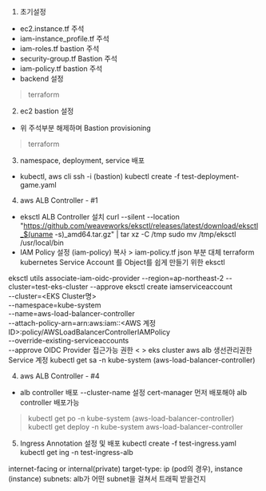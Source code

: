 1. 초기설정
- ec2.instance.tf 주석
- iam-instance_profile.tf 주석
- iam-roles.tf bastion 주석
- security-group.tf Bastion 주석
- iam-policy.tf bastion 주석
- backend 설정
>terraform

2. ec2 bastion 설정
- 위 주석부분 해제하며 Bastion provisioning
>terraform

3. namespace, deployment, service 배포
- kubectl, aws cli
ssh -i (bastion)
kubectl create -f test-deployment-game.yaml

4. aws ALB Controller - #1
- eksctl ALB Controller 설치
curl --silent --location "https://github.com/weaveworks/eksctl/releases/latest/download/eksctl_$(uname -s)_amd64.tar.gz" | tar xz -C /tmp
sudo mv /tmp/eksctl /usr/local/bin
- IAM Policy 설정
(iam-policy) 복사 > iam-policy.tf json 부분 대체
terraform 
kubernetes Service Account 를 Object를 쉽게 만들기 위한 eksctl

eksctl utils associate-iam-oidc-provider --region=ap-northeast-2 --cluster=test-eks-cluster --approve
eksctl create iamserviceaccount \
--cluster=<EKS Cluster명> \
--namespace=kube-system \
--name=aws-load-balancer-controller \
--attach-policy-arn=arn:aws:iam::<AWS 계정ID>:policy/AWSLoadBalancerControllerIAMPolicy \
--override-existing-serviceaccounts \
--approve
OIDC Provider 접근가능 권한 < > eks cluster aws alb 생선관리권한
Service 계정 
kubectl get sa -n kube-system (aws-load-balancer-controller)

4. aws ALB Controller - #4
- alb controller 배포
--cluster-name 설정
cert-manager 먼저 배포해야 alb controller 배포가능
> kubectl get po -n kube-system (aws-load-balancer-controller)
> kubectl get deploy -n kube-system aws-load-balancer-controller

5. Ingress Annotation 설정 및 배포
kubectl create -f test-ingress.yaml
kubectl get ing -n test-ingress-alb

internet-facing or internal(private)
target-type: ip (pod의 경우), instance (instance)
subnets: alb가 어떤 subnet을 걸쳐서 트래픽 받을건지